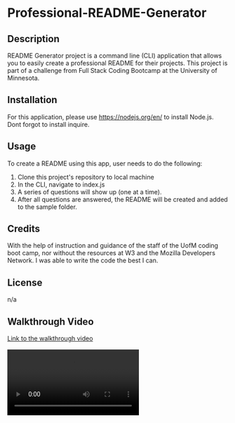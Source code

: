 # Professional-README-Generator

## Description

README Generator project is a command line (CLI) application that allows you to easily create a professional README for their projects.
This project is part of a challenge from Full Stack Coding Bootcamp at the University of Minnesota.

## Installation

For this application, please use https://nodejs.org/en/ to install Node.js. Dont forgot to install inquire.

## Usage

To create a README using this app, user needs to do the following:

1. Clone this project's repository to local machine
1. In the CLI, navigate to index.js
1. A series of questions will show up (one at a time).
1. After all questions are answered, the README will be created and added to the sample folder.

## Credits

With the help of instruction and guidance of the staff of the UofM coding boot camp, nor without the resources at W3 and the Mozilla Developers Network. I was able to write the code the best I can.

## License

n/a

## Walkthrough Video

[Link to the walkthrough video](https://drive.google.com/file/d/1zLjheBZVWwmG8wXUa23QoUYTtd5WFh_K/view?usp=sharing)<br><br>
<kbd>![README-Generator](./result/README_Recording.mp4)</kbd>
